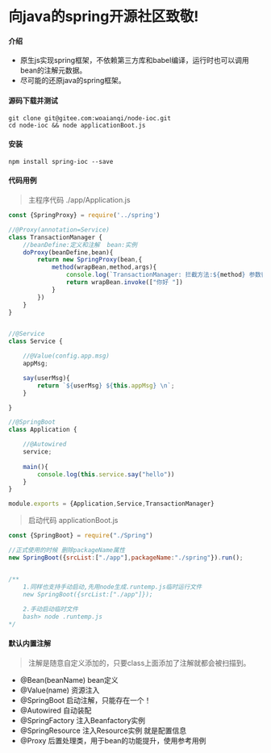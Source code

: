 # 向java的spring开源社区致敬!

#### 介绍
- 原生js实现spring框架，不依赖第三方库和babel编译，运行时也可以调用bean的注解元数据。
- 尽可能的还原java的spring框架。


#### 源码下载并测试
```shell
git clone git@gitee.com:woaianqi/node-ioc.git 
cd node-ioc && node applicationBoot.js
```

#### 安装
```shell
npm install spring-ioc --save
```

#### 代码用例
> 主程序代码 ./app/Application.js
```js
const {SpringProxy} = require('../spring')

//@Proxy(annotation=Service)
class TransactionManager {
	//beanDefine:定义和注解  bean:实例
	doProxy(beanDefine,bean){
		return new SpringProxy(bean,{
			method(wrapBean,method,args){
				console.log(`TransactionManager: 拦截方法:${method} 参数替换:[${args} => 你好]`);
				return wrapBean.invoke(["你好 "])
			}
		})
	}
}


//@Service
class Service {

	//@Value(config.app.msg)
	appMsg;

	say(userMsg){
		return `${userMsg} ${this.appMsg} \n`;
	}

}

//@SpringBoot
class Application {

	//@Autowired
	service;
	
	main(){
		console.log(this.service.say("hello"))
	}
}

module.exports = {Application,Service,TransactionManager}
````

> 启动代码 applicationBoot.js
```js
const {SpringBoot} = require("./Spring")

//正式使用的时候 删除packageName属性
new SpringBoot({srcList:["./app"],packageName:"./spring"}).run();


/**
	1.同样也支持手动启动,先用node生成.runtemp.js临时运行文件
	new SpringBoot({srcList:["./app"]});
	
	2.手动启动临时文件
	bash> node .runtemp.js
*/

```


#### 默认内置注解
> 注解是随意自定义添加的，只要class上面添加了注解就都会被扫描到。
- @Bean(beanName) bean定义
- @Value(name) 资源注入
- @SpringBoot 启动注解，只能存在一个！
- @Autowired 自动装配
- @SpringFactory 注入Beanfactory实例
- @SpringResource 注入Resource实例 就是配置信息
- @Proxy 后置处理类，用于bean的功能提升，使用参考用例
